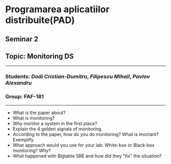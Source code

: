 # Programarea aplicatiilor distribuite(PAD)
## Seminar 2
## Topic: Monitoring DS

<hr>

### Students: _Dodi Cristian-Dumitru_, _Filipescu Mihail_, _Pavlov Alexandru_
### Group: __FAF-181__

<hr>

- What is the paper about?
- What is monitoring?
- Why monitor a system in the first place?
- Explain the 4 golden signals of monitoring.
- According to the paper, how do you do monitoring? What is imortant? Exemplify.
- What approach would you use for your lab: White-box or Black-box monitoring? Why?
- What happened with Bigtable SRE and how did they "fix" the situation?
